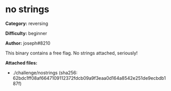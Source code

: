 # no strings

**Category:** reversing

**Difficulty:** beginner

**Author:** joseph#8210

This binary contains a free flag. No strings attached, seriously!

**Attached files:**
- ./challenge/nostrings (sha256: 62bdc1ff08af6647109112372fdcb09a9f3eaa0d164a8542e251de9ecbdb187f)
